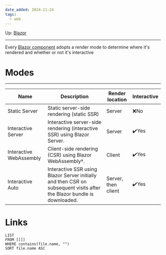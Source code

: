 ```yaml
---
date_added: 2024-11-24
tags:
  - web
---
```

Up: [Blazor](Blazor.md)
___
 Every [Blazor component](Blazor%20component) adopts a render mode to determine where it's rendered and whether or not it's interactive

# Modes
---

| Name                    | Description                                                                                                            | Render location     | Interactive |
| ----------------------- | ---------------------------------------------------------------------------------------------------------------------- | ------------------- | ----------- |
| Static Server           | Static server-side rendering (static SSR)                                                                              | Server              | ❌No         |
| Interactive Server      | Interactive server-side rendering (interactive SSR) using Blazor Server.                                               | Server              | ✔️Yes       |
| Interactive WebAssembly | Client-side rendering (CSR) using Blazor WebAssembly†.                                                                 | Client              | ✔️Yes       |
| Interactive Auto        | Interactive SSR using Blazor Server initially and then CSR on subsequent visits after the Blazor bundle is downloaded. | Server, then client | ✔️Yes       |


# Links
```dataview
LIST
FROM [[]]
WHERE contains(file.name, "")
SORT file.name ASC
```
